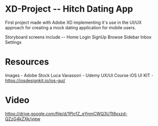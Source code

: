 # XD-Project -- Hitch Dating App

First project made with Adobe XD implementing it's use in the UI/UX approach for creating a mock dating application for mobile users.

Storyboard screens include -- 
Home 
Login 
SignUp
Browse
Sidebar 
Inbox
Settings 

# Resources

Images - Adobe Stock
Luca Vavassori - Udemy UX/UI Course
iOS UI KIT - https://iosdesignkit.io/ios-gui/

# Video

https://drive.google.com/file/d/1PlcfZ_gYnmCWQ3UTt8xxzd-QZzG4kZXk/view
